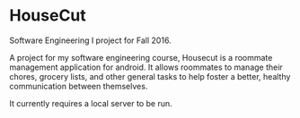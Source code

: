 # HouseCut
Software Engineering I project for Fall 2016.

A project for my software engineering course, Housecut is a roommate management application for android. 
It allows roommates to manage their chores, grocery lists, and other general tasks to help foster 
a better, healthy communication between themselves.

It currently requires a local server to be run.
